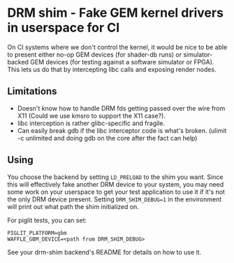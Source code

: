 # DRM shim - Fake GEM kernel drivers in userspace for CI

On CI systems where we don't control the kernel, it would be nice to
be able to present either no-op GEM devices (for shader-db runs) or
simulator-backed GEM devices (for testing against a software simulator
or FPGA).  This lets us do that by intercepting libc calls and
exposing render nodes.

## Limitations

- Doesn't know how to handle DRM fds getting passed over the wire from
  X11 (Could we use kmsro to support the X11 case?).
- libc interception is rather glibc-specific and fragile.
- Can easily break gdb if the libc interceptor code is what's broken.
  (ulimit -c unlimited and doing gdb on the core after the fact can
  help)

## Using

You choose the backend by setting `LD_PRELOAD` to the shim you want.
Since this will effectively fake another DRM device to your system,
you may need some work on your userspace to get your test application
to use it if it's not the only DRM device present.  Setting
`DRM_SHIM_DEBUG=1` in the environment will print out what path the
shim initialized on.

For piglit tests, you can set:

```
PIGLIT_PLATFORM=gbm
WAFFLE_GBM_DEVICE=<path from DRM_SHIM_DEBUG>
```

See your drm-shim backend's README for details on how to use it.
